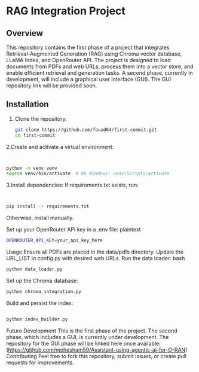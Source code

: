 # RAG Integration Project

## Overview
This repository contains the first phase of a project that integrates Retrieval-Augmented Generation (RAG) using Chroma vector database, LLaMA Index, and OpenRouter API. The project is designed to load documents from PDFs and web URLs, process them into a vector store, and enable efficient retrieval and generation tasks. A second phase, currently in development, will include a graphical user interface (GUI). The GUI repository link will be provided soon.

## Installation
1. Clone the repository:
   ```bash
   git clone https://github.com/fouad64/first-commit.git
   cd first-commit
2.Create and activate a virtual environment:
```bash


python -m venv venv
source venv/bin/activate  # On Windows: venv\Scripts\activate
`````

3.Install dependencies:
If requirements.txt exists, run:
```bash


pip install -r requirements.txt
`````
Otherwise, install manually.


Set up your OpenRouter API key in a .env file:
plaintext
```bash
OPENROUTER_API_KEY=your_api_key_here
`````
Usage
Ensure all PDFs are placed in the data/pdfs directory.
Update the URL_LIST in config.py with desired web URLs.
Run the data loader:
bash

```bash
python data_loader.py
`````
Set up the Chroma database:
```bash
python chroma_integration.py
`````
Build and persist the index:
```bash

python index_builder.py
`````
Future Development
This is the first phase of the project. The second phase, which includes a GUI, is currently under development. The repository for the GUI phase will be linked here once available:(https://github.com/mohesham59/Assistant-using-agentic-ai-for-O-RAN)
Contributing
Feel free to fork this repository, submit issues, or create pull requests for improvements.
